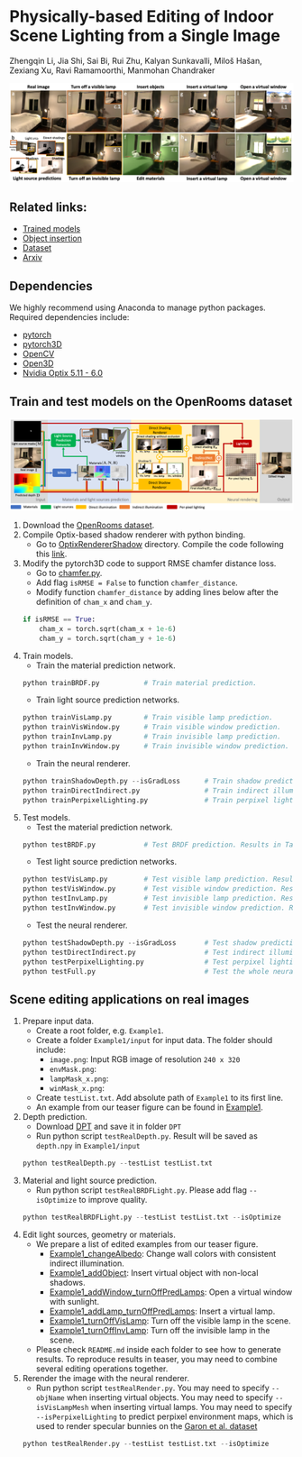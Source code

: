 # Physically-based Editing of Indoor Scene Lighting from a Single Image

Zhengqin Li, Jia Shi, Sai Bi, Rui Zhu, Kalyan Sunkavalli, Miloš Hašan, Zexiang Xu, Ravi Ramamoorthi, Manmohan Chandraker

![](Images/teaser.png)

## Related links:
* [Trained models](https://drive.google.com/drive/folders/1jIaDIKKf3R_EpeMrxobA_HOMWO8D3W0C?usp=sharing)
* [Object insertion](https://github.com/lzqsd/VirtualObjectInsertion)
* [Dataset](https://ucsd-openrooms.github.io/)
* [Arxiv](https://arxiv.org/abs/2205.09343)

## Dependencies
We highly recommend using Anaconda to manage python packages. Required dependencies include:
* [pytorch](https://pytorch.org/)
* [pytorch3D](https://pytorch3d.org/)
* [OpenCV](https://opencv.org/)
* [Open3D](http://www.open3d.org/)
* [Nvidia Optix 5.11 - 6.0](https://developer.nvidia.com/designworks/optix/downloads/legacy)

## Train and test models on the OpenRooms dataset

![](Images/pipeline.png)

1. Download the [OpenRooms dataset](https://ucsd-openrooms.github.io/). 
2. Compile Optix-based shadow renderer with python binding. 
      * Go to [OptixRendererShadow](OptixRendererShadow) directory. Compile the code following this [link](https://github.com/lzqsd/OptixRenderer.git). 
3. Modify the pytorch3D code to support RMSE chamfer distance loss.
      * Go to [chamfer.py](https://github.com/facebookresearch/pytorch3d/blob/main/pytorch3d/loss/chamfer.py). 
      * Add flag `isRMSE = False` to function `chamfer_distance`.
      * Modify function `chamfer_distance` by adding lines below after the definition of `cham_x` and `cham_y`.
      ```python
      if isRMSE == True:
          cham_x = torch.sqrt(cham_x + 1e-6)
          cham_y = torch.sqrt(cham_y + 1e-6)
      ```
4. Train models. 
     * Train the material prediction network. 
     ```python
     python trainBRDF.py           # Train material prediction.
     ```
     * Train light source prediction networks.
     ```python
     python trainVisLamp.py        # Train visible lamp prediction.
     python trainVisWindow.py      # Train visible window prediction.
     python trainInvLamp.py        # Train invisible lamp prediction.
     python trainInvWindow.py      # Train invisible window prediction.
     ```
     * Train the neural renderer.
     ```python
     python trainShadowDepth.py --isGradLoss      # Train shadow prediction.
     python trainDirectIndirect.py                # Train indirect illumination prediction.
     python trainPerpixelLighting.py              # Train perpixel lighting prediction.
     ```
5. Test models.
     * Test the material prediction network.
     ```python
     python testBRDF.py            # Test BRDF prediction. Results in Table 5 in the supp.
     ```
     * Test light source prediction networks.
     ```python
     python testVisLamp.py         # Test visible lamp prediction. Results in Table 3 in the main paper.
     python testVisWindow.py       # Test visible window prediction. Results in Table 3 in the main paper. 
     python testInvLamp.py         # Test invisible lamp prediction. Results in Table 3 in the main paper.
     python testInvWindow.py       # Test invisible window prediction. Results in Table 3 in the main paper.
     ```
     * Test the neural renderer.
     ```python
     python testShadowDepth.py --isGradLoss       # Test shadow prediction. Results in Table 2 in the main paper. 
     python testDirectIndirect.py                 # Test indirect illumination prediction. 
     python testPerpixelLighting.py               # Test perpixel lighting prediction. 
     python testFull.py                           # Test the whole neural renderer with predicted light sources. Results in Table 4 in the main paper. 
     ```
    
## Scene editing applications on real images
1. Prepare input data. 
     * Create a root folder, e.g. `Example1`. 
     * Create a folder `Example1/input` for input data. The folder should include:
          * `image.png`: Input RGB image of resolution `240 x 320`
          * `envMask.png`: 
          * `lampMask_x.png`:
          * `winMask_x.png`:
     * Create `testList.txt`. Add absolute path of `Example1` to its first line. 
     * An example from our teaser figure can be found in [Example1]().
3. Depth prediction.
     * Download [DPT](https://github.com/isl-org/DPT) and save it in folder `DPT`
     * Run python script `testRealDepth.py`. Result will be saved as `depth.npy` in `Example1/input`
     ```python
     python testRealDepth.py --testList testList.txt
     ```
5. Material and light source prediction.
     * Run python script `testRealBRDFLight.py`. Please add flag `--isOptimize` to improve quality.
     ```python
     python testRealBRDFLight.py --testList testList.txt --isOptimize
     ```
6. Edit light sources, geometry or materials.
     * We prepare a list of edited examples from our teaser figure.
          * [Example1_changeAlbedo](): Change wall colors with consistent indirect illumination.
          * [Example1_addObject](): Insert virtual object with non-local shadows.
          * [Example1_addWindow_turnOffPredLamps](): Open a virtual window with sunlight.
          * [Example1_addLamp_turnOffPredLamps](): Insert a virtual lamp.
          * [Example1_turnOffVisLamp](): Turn off the visible lamp in the scene.  
          * [Example1_turnOffInvLamp](): Turn off the invisible lamp in the scene. 
     * Please check `README.md` inside each folder to see how to generate results. To reproduce results in teaser, you may need to combine several editing operations together. 
7. Rerender the image with the neural renderer.
     * Run python script `testRealRender.py`. You may need to specify `--objName` when inserting virtual objects. You may need to specify `--isVisLampMesh` when inserting virtual lamps. You may need to specify `--isPerpixelLighting` to predict perpixel environment maps, which is used to render specular bunnies on the [Garon et al. dataset](http://indoorsv.hdrdb.com/)
     ```python
     python testRealRender.py --testList testList.txt --isOptimize
     ```
     
